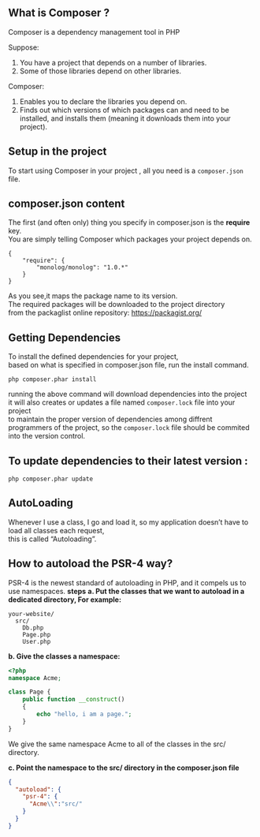 ## What is Composer ?
Composer is a dependency management tool in PHP

Suppose:

1. You have a project that depends on a number of libraries.
1. Some of those libraries depend on other libraries.

Composer:

1.  Enables you to declare the libraries you depend on.
1.  Finds out which versions of which packages can and need to be installed, and installs them (meaning it downloads them into your project).

## Setup in the project
To start using Composer in your project ,  all you need is a ```composer.json``` file.
## composer.json content
The first (and often only) thing you specify in composer.json is the __require__ key.<br>
You are simply telling Composer which packages your project depends on.
```
{
    "require": {
        "monolog/monolog": "1.0.*"
    }
}
```
As you see,it maps the package name to its version.<br>
The required packages will be downloaded to the project directory <br>
from the packaglist online repository: https://packagist.org/

## Getting Dependencies
To install the defined dependencies for your project,<br>
based on what is specified in composer.json file, run the install command.

```php composer.phar install ```

running the above command will download dependencies into the project<br>
it will also creates or updates a file named ``` composer.lock ``` file  into your project<br>
to maintain the proper version of dependencies among diffrent programmers of the project,
so the ``` composer.lock ``` file  should be commited into the version control.

## To update dependencies to their latest version :
```
php composer.phar update
```

## AutoLoading

Whenever I use a class, I go and load it, so my application doesn’t have to load all classes each request,<br>
this is called “Autoloading”. 

## How to autoload the PSR-4 way?
PSR-4 is the newest standard of autoloading in PHP, and it compels us to use namespaces.
__steps__
__a. Put the classes that we want to autoload in a dedicated directory,  For example:__
```
your-website/
  src/
    Db.php
    Page.php
    User.php
```
__b. Give the classes a namespace:__
```php
<?php
namespace Acme;

class Page {
    public function __construct()
    {
        echo "hello, i am a page.";
    }
}
```

We give the same namespace Acme to all of the classes in the src/ directory.

__c. Point the namespace to the src/ directory in the composer.json file__
```json
{
  "autoload": {
    "psr-4": {
      "Acme\\":"src/"
    }
  }
}
```

